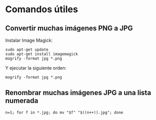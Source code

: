 # Comandos útiles

## Convertir muchas imágenes PNG a JPG

Instalar Image Magick:

```shell
sudo apt-get update
sudo apt-get install imagemagick
mogrify -format jpg *.png
```

Y ejecutar la siguiente orden:

```shell
mogrify -format jpg *.png
```

## Renombrar muchas imágenes JPG a una lista numerada

```shell
n=1; for f in *.jpg; do mv "$f" "$((n++)).jpg"; done
```